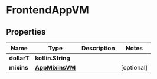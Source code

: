 
# FrontendAppVM

## Properties
Name | Type | Description | Notes
------------ | ------------- | ------------- | -------------
**dollarT** | **kotlin.String** |  | 
**mixins** | [**AppMixinsVM**](AppMixinsVM.md) |  |  [optional]



